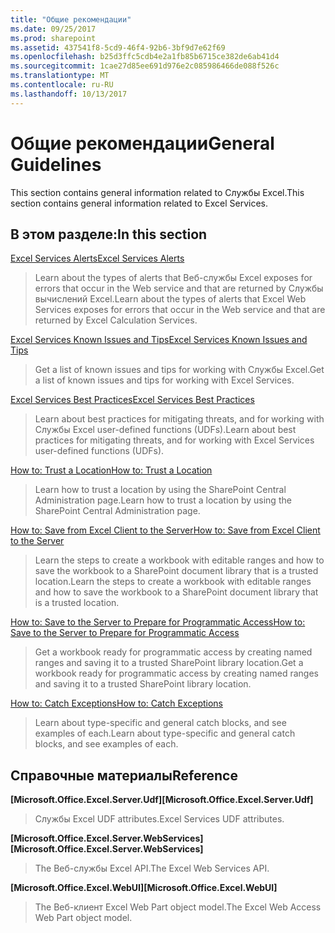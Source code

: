 ```yaml
---
title: "Общие рекомендации"
ms.date: 09/25/2017
ms.prod: sharepoint
ms.assetid: 437541f8-5cd9-46f4-92b6-3bf9d7e62f69
ms.openlocfilehash: b25d3ffc5cdb4e2a1fb85b6715ce382de6ab41d4
ms.sourcegitcommit: 1cae27d85ee691d976e2c085986466de088f526c
ms.translationtype: MT
ms.contentlocale: ru-RU
ms.lasthandoff: 10/13/2017
---
```

# <a name="general-guidelines"></a><span data-ttu-id="6dc05-102">Общие рекомендации</span><span class="sxs-lookup"><span data-stu-id="6dc05-102">General Guidelines</span></span>

<span data-ttu-id="6dc05-103">This section contains general information related to Службы Excel.</span><span class="sxs-lookup"><span data-stu-id="6dc05-103">This section contains general information related to Excel Services.</span></span>
  
    
    


## <a name="in-this-section"></a><span data-ttu-id="6dc05-104">В этом разделе:</span><span class="sxs-lookup"><span data-stu-id="6dc05-104">In this section</span></span>


 [<span data-ttu-id="6dc05-105">Excel Services Alerts</span><span class="sxs-lookup"><span data-stu-id="6dc05-105">Excel Services Alerts</span></span>](excel-services-alerts.md)
  
    
    
> <span data-ttu-id="6dc05-106">Learn about the types of alerts that Веб-службы Excel exposes for errors that occur in the Web service and that are returned by Службы вычислений Excel.</span><span class="sxs-lookup"><span data-stu-id="6dc05-106">Learn about the types of alerts that Excel Web Services exposes for errors that occur in the Web service and that are returned by Excel Calculation Services.</span></span>
    
  
 [<span data-ttu-id="6dc05-107">Excel Services Known Issues and Tips</span><span class="sxs-lookup"><span data-stu-id="6dc05-107">Excel Services Known Issues and Tips</span></span>](excel-services-known-issues-and-tips.md)
  
    
    
> <span data-ttu-id="6dc05-108">Get a list of known issues and tips for working with Службы Excel.</span><span class="sxs-lookup"><span data-stu-id="6dc05-108">Get a list of known issues and tips for working with Excel Services.</span></span>
    
  
 [<span data-ttu-id="6dc05-109">Excel Services Best Practices</span><span class="sxs-lookup"><span data-stu-id="6dc05-109">Excel Services Best Practices</span></span>](excel-services-best-practices.md)
  
    
    
> <span data-ttu-id="6dc05-110">Learn about best practices for mitigating threats, and for working with Службы Excel user-defined functions (UDFs).</span><span class="sxs-lookup"><span data-stu-id="6dc05-110">Learn about best practices for mitigating threats, and for working with Excel Services user-defined functions (UDFs).</span></span>
    
  
 [<span data-ttu-id="6dc05-111">How to: Trust a Location</span><span class="sxs-lookup"><span data-stu-id="6dc05-111">How to: Trust a Location</span></span>](how-to-trust-a-location.md)
  
    
    
> <span data-ttu-id="6dc05-112">Learn how to trust a location by using the SharePoint Central Administration page.</span><span class="sxs-lookup"><span data-stu-id="6dc05-112">Learn how to trust a location by using the SharePoint Central Administration page.</span></span>
    
  
 [<span data-ttu-id="6dc05-113">How to: Save from Excel Client to the Server</span><span class="sxs-lookup"><span data-stu-id="6dc05-113">How to: Save from Excel Client to the Server</span></span>](how-to-save-from-excel-client-to-the-server.md)
  
    
    
> <span data-ttu-id="6dc05-114">Learn the steps to create a workbook with editable ranges and how to save the workbook to a SharePoint document library that is a trusted location.</span><span class="sxs-lookup"><span data-stu-id="6dc05-114">Learn the steps to create a workbook with editable ranges and how to save the workbook to a SharePoint document library that is a trusted location.</span></span>
    
  
 [<span data-ttu-id="6dc05-115">How to: Save to the Server to Prepare for Programmatic Access</span><span class="sxs-lookup"><span data-stu-id="6dc05-115">How to: Save to the Server to Prepare for Programmatic Access</span></span>](how-to-save-to-the-server-to-prepare-for-programmatic-access.md)
  
    
    
> <span data-ttu-id="6dc05-116">Get a workbook ready for programmatic access by creating named ranges and saving it to a trusted SharePoint library location.</span><span class="sxs-lookup"><span data-stu-id="6dc05-116">Get a workbook ready for programmatic access by creating named ranges and saving it to a trusted SharePoint library location.</span></span>
    
  
 [<span data-ttu-id="6dc05-117">How to: Catch Exceptions</span><span class="sxs-lookup"><span data-stu-id="6dc05-117">How to: Catch Exceptions</span></span>](how-to-catch-exceptions.md)
  
    
    
> <span data-ttu-id="6dc05-118">Learn about type-specific and general catch blocks, and see examples of each.</span><span class="sxs-lookup"><span data-stu-id="6dc05-118">Learn about type-specific and general catch blocks, and see examples of each.</span></span>
    
  

## <a name="reference"></a><span data-ttu-id="6dc05-119">Справочные материалы</span><span class="sxs-lookup"><span data-stu-id="6dc05-119">Reference</span></span>


 <span data-ttu-id="6dc05-120">**[Microsoft.Office.Excel.Server.Udf]**</span><span class="sxs-lookup"><span data-stu-id="6dc05-120">**[Microsoft.Office.Excel.Server.Udf]**</span></span>
  
    
    
> <span data-ttu-id="6dc05-121">Службы Excel UDF attributes.</span><span class="sxs-lookup"><span data-stu-id="6dc05-121">Excel Services UDF attributes.</span></span>
    
  
 <span data-ttu-id="6dc05-122">**[Microsoft.Office.Excel.Server.WebServices]**</span><span class="sxs-lookup"><span data-stu-id="6dc05-122">**[Microsoft.Office.Excel.Server.WebServices]**</span></span>
  
    
    
> <span data-ttu-id="6dc05-123">The Веб-службы Excel API.</span><span class="sxs-lookup"><span data-stu-id="6dc05-123">The Excel Web Services API.</span></span>
    
  
 <span data-ttu-id="6dc05-124">**[Microsoft.Office.Excel.WebUI]**</span><span class="sxs-lookup"><span data-stu-id="6dc05-124">**[Microsoft.Office.Excel.WebUI]**</span></span>
  
    
    
> <span data-ttu-id="6dc05-125">The Веб-клиент Excel Web Part object model.</span><span class="sxs-lookup"><span data-stu-id="6dc05-125">The Excel Web Access Web Part object model.</span></span>
    
  

